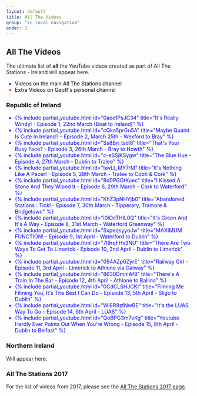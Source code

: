 ```yaml
---
layout: default
title: All The Videos
group: "in_local_navigation"
order: 2
---
```

<style>
.li {display:list-item;list-style-type:disc;}
.bl {color:blue;}
.bk {color:black;}
.rd {color:red;}
</style>
## All The Videos

The ultimate list of **all** the YouTube videos created as part of All The Stations - Ireland will appear here.

<ul>
<span class="li bl"><span class="bk">Videos on the main All The Stations channel</span></span>
<span class="li rd"><span class="bk">Extra Videos on Geoff's personal channel</span></span>
</ul>

### Republic of Ireland

<ul>
<span class="li bl">{% include partial_youtube.html id="0aee1PsJC34" title="It's Really Windy! - Episode 1, 22nd March (Boat to Ireland)" %}</span>
<span class="li bl">{% include partial_youtube.html id="cQko5prGu5A" title="Maybe Quaint Is Cute In Ireland? - Episode 2, March 25th - Wexford to Bray" %}</span>
<span class="li bl">{% include partial_youtube.html id="Ss8Bn_tsdl8" title="That's Your Busy Face? - Episode 3, 26th March - Bray to Howth" %}</span>
<span class="li bl">{% include partial_youtube.html id="c-eSSjKSygw" title="The Blue Hue - Episode 4, 27th March - Dublin to Tralee" %}</span>
<span class="li bl">{% include partial_youtube.html id="tavLt_MY7rM" title="It's Nothing Like A Pacer! - Episode 5, 28th March - Tralee to Cobh & Cork" %}</span>
<span class="li bl">{% include partial_youtube.html id="8d0PGGtKuec" title="I Kissed A Stone And They Wiped It - Episode 6, 29th March - Cork to Waterford" %}</span>
<span class="li bl">{% include partial_youtube.html id="KhZ3pNHYjb0" title="Abandoned Stations : Tick! - Episode 7, 30th March - Tipperary, Tramore & Bridgetown" %}</span>
<span class="li bl">{% include partial_youtube.html id="i0iOcTHIL0Q" title="It's Green And It's A Way - Episode 8, 31st March - Waterford Greenway" %}</span>
<span class="li bl">{% include partial_youtube.html id="SxpeqsyyoJw" title="MAXIMUM FUNCTION! - Episode 9, 1st April - Waterford to Dublin" %}</span>
<span class="li bl">{% include partial_youtube.html id="7l9rqFHx3NU" title="There Are Two Ways To Get To Limerick - Episode 10, 2nd April - Dublin to Limerick" %}</span>
<span class="li bl">{% include partial_youtube.html id="094AZp6ZyrE" title="Railway Girl - Episode 11, 3rd April - Limerick to Athlone via Galway" %}</span>
<span class="li bl">{% include partial_youtube.html id="8630DmnIAf8" title="There's A Train In The Bar - Episode 12, 4th April - Athlone to Ballina" %}</span>
<span class="li bl">{% include partial_youtube.html id="0CdCLSHJCKI" title="Filming Me Filming You, It's The Best I Can Do - Episode 13, 5th April - Sligo to Dublin" %}</span>
<span class="li bl">{% include partial_youtube.html id="Wl8R9zfNwBE" title="It's the LUAS Way To Go - Episode 14, 6th April - LUAS" %}</span>
<span class="li bl">{% include partial_youtube.html id="QoBPG3m7vKg" title="Youtube Hardly Ever Points Out When You're Wrong - Episode 15, 8th April - Dublin to Belfast" %}</span>
</ul>

### Northern Ireland

Will appear here.

### All The Stations 2017

For the list of videos from 2017, please see the <a href="../ats2017">All The Stations 2017 page</a>.

